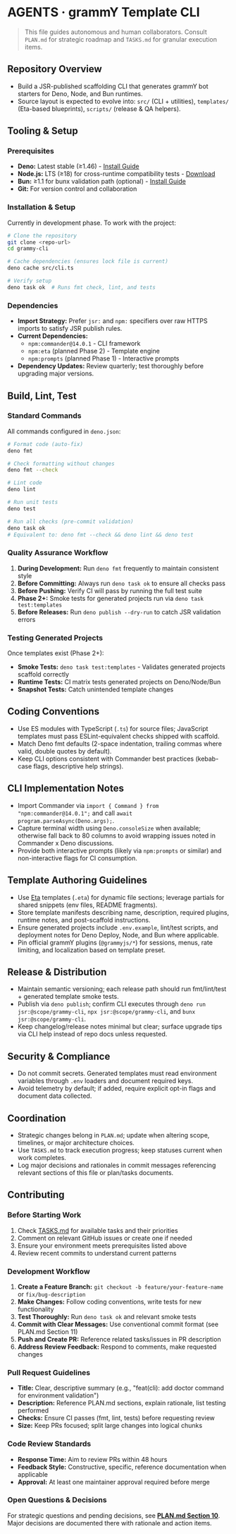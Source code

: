 # AGENTS · grammY Template CLI

> This file guides autonomous and human collaborators. Consult `PLAN.md` for strategic roadmap and
> `TASKS.md` for granular execution items.

## Repository Overview

- Build a JSR-published scaffolding CLI that generates grammY bot starters for Deno, Node, and Bun
  runtimes.
- Source layout is expected to evolve into: `src/` (CLI + utilities), `templates/` (Eta-based
  blueprints), `scripts/` (release & QA helpers).

## Tooling & Setup

### Prerequisites

- **Deno:** Latest stable (≥1.46) -
  [Install Guide](https://deno.land/manual/getting_started/installation)
- **Node.js:** LTS (≥18) for cross-runtime compatibility tests - [Download](https://nodejs.org/)
- **Bun:** ≥1.1 for bunx validation path (optional) - [Install Guide](https://bun.sh/)
- **Git:** For version control and collaboration

### Installation & Setup

Currently in development phase. To work with the project:

```bash
# Clone the repository
git clone <repo-url>
cd grammy-cli

# Cache dependencies (ensures lock file is current)
deno cache src/cli.ts

# Verify setup
deno task ok  # Runs fmt check, lint, and tests
```

### Dependencies

- **Import Strategy:** Prefer `jsr:` and `npm:` specifiers over raw HTTPS imports to satisfy JSR
  publish rules.
- **Current Dependencies:**
  - `npm:commander@14.0.1` - CLI framework
  - `npm:eta` (planned Phase 2) - Template engine
  - `npm:prompts` (planned Phase 1) - Interactive prompts
- **Dependency Updates:** Review quarterly; test thoroughly before upgrading major versions.

## Build, Lint, Test

### Standard Commands

All commands configured in `deno.json`:

```bash
# Format code (auto-fix)
deno fmt

# Check formatting without changes
deno fmt --check

# Lint code
deno lint

# Run unit tests
deno test

# Run all checks (pre-commit validation)
deno task ok
# Equivalent to: deno fmt --check && deno lint && deno test
```

### Quality Assurance Workflow

1. **During Development:** Run `deno fmt` frequently to maintain consistent style
2. **Before Committing:** Always run `deno task ok` to ensure all checks pass
3. **Before Pushing:** Verify CI will pass by running the full test suite
4. **Phase 2+:** Smoke tests for generated projects run via `deno task test:templates`
5. **Before Releases:** Run `deno publish --dry-run` to catch JSR validation errors

### Testing Generated Projects

Once templates exist (Phase 2+):

- **Smoke Tests:** `deno task test:templates` - Validates generated projects scaffold correctly
- **Runtime Tests:** CI matrix tests generated projects on Deno/Node/Bun
- **Snapshot Tests:** Catch unintended template changes

## Coding Conventions

- Use ES modules with TypeScript (`.ts`) for source files; JavaScript templates must pass
  ESLint-equivalent checks shipped with scaffold.
- Match Deno fmt defaults (2-space indentation, trailing commas where valid, double quotes by
  default).
- Keep CLI options consistent with Commander best practices (kebab-case flags, descriptive help
  strings).

## CLI Implementation Notes

- Import Commander via `import { Command } from "npm:commander@14.0.1";` and call
  `await program.parseAsync(Deno.args);`.
- Capture terminal width using `Deno.consoleSize` when available; otherwise fall back to 80 columns
  to avoid wrapping issues noted in Commander x Deno discussions.
- Provide both interactive prompts (likely via `npm:prompts` or similar) and non-interactive flags
  for CI consumption.

## Template Authoring Guidelines

- Use [Eta](https://eta.js.org/) templates (`.eta`) for dynamic file sections; leverage partials for
  shared snippets (env files, README fragments).
- Store template manifests describing name, description, required plugins, runtime notes, and
  post-scaffold instructions.
- Ensure generated projects include `.env.example`, lint/test scripts, and deployment notes for Deno
  Deploy, Node, and Bun where applicable.
- Pin official grammY plugins (`@grammyjs/*`) for sessions, menus, rate limiting, and localization
  based on template preset.

## Release & Distribution

- Maintain semantic versioning; each release path should run fmt/lint/test + generated template
  smoke tests.
- Publish via `deno publish`; confirm CLI executes through `deno run jsr:@scope/grammy-cli`,
  `npx jsr:@scope/grammy-cli`, and `bunx jsr:@scope/grammy-cli`.
- Keep changelog/release notes minimal but clear; surface upgrade tips via CLI help instead of repo
  docs unless requested.

## Security & Compliance

- Do not commit secrets. Generated templates must read environment variables through `.env` loaders
  and document required keys.
- Avoid telemetry by default; if added, require explicit opt-in flags and document data collected.

## Coordination

- Strategic changes belong in `PLAN.md`; update when altering scope, timelines, or major
  architecture choices.
- Use `TASKS.md` to track execution progress; keep statuses current when work completes.
- Log major decisions and rationales in commit messages referencing relevant sections of this file
  or plan/tasks documents.

## Contributing

### Before Starting Work

1. Check [TASKS.md](./TASKS.md) for available tasks and their priorities
2. Comment on relevant GitHub issues or create one if needed
3. Ensure your environment meets prerequisites listed above
4. Review recent commits to understand current patterns

### Development Workflow

1. **Create a Feature Branch:** `git checkout -b feature/your-feature-name` or `fix/bug-description`
2. **Make Changes:** Follow coding conventions, write tests for new functionality
3. **Test Thoroughly:** Run `deno task ok` and relevant smoke tests
4. **Commit with Clear Messages:** Use conventional commit format (see PLAN.md Section 11)
5. **Push and Create PR:** Reference related tasks/issues in PR description
6. **Address Review Feedback:** Respond to comments, make requested changes

### Pull Request Guidelines

- **Title:** Clear, descriptive summary (e.g., "feat(cli): add doctor command for environment
  validation")
- **Description:** Reference PLAN.md sections, explain rationale, list testing performed
- **Checks:** Ensure CI passes (fmt, lint, tests) before requesting review
- **Size:** Keep PRs focused; split large changes into logical chunks

### Code Review Standards

- **Response Time:** Aim to review PRs within 48 hours
- **Feedback Style:** Constructive, specific, reference documentation when applicable
- **Approval:** At least one maintainer approval required before merge

### Open Questions & Decisions

For strategic questions and pending decisions, see
**[PLAN.md Section 10](./PLAN.md#10-open-questions--decisions)**. Major decisions are documented
there with rationale and action items.
